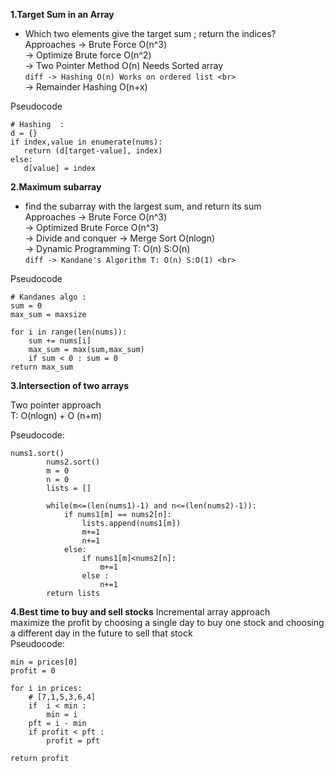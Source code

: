**1.Target Sum in an Array**
* Which two elements give the target sum ; return the indices? <br>
  Approaches -> Brute Force O(n^3) <br>
             -> Optimize Brute force O(n^2) <br>
             -> Two Pointer Method O(n) Needs Sorted array <br>
             ``` diff
             -> Hashing O(n) Works on ordered list <br>
             ```
             <br>
             -> Remainder Hashing O(n+x) <br>

Pseudocode 
```
# Hashing  : 
d = {}
if index,value in enumerate(nums):
   return (d[target-value], index)   
else: 
   d[value] = index
```
 
**2.Maximum subarray**
* find the subarray with the largest sum, and return its sum <br>
  Approaches -> Brute Force O(n^3) <br>
             -> Optimized Brute Force O(n^3) <br>
             -> Divide and conquer -> Merge Sort O(nlogn) <br>
             -> Dynamic Programming T: O(n) S:O(n) <br>
             ``` diff
             -> Kandane's Algorithm T: O(n) S:O(1) <br>
             ```
            
Pseudocode 
```
# Kandanes algo : 
sum = 0
max_sum = maxsize

for i in range(len(nums)):
    sum += nums[i]
    max_sum = max(sum,max_sum)
    if sum < 0 : sum = 0
return max_sum
```

**3.Intersection of two arrays**

Two pointer approach<br>
T: O(nlogn) + O (n+m)<br>

Pseudocode:
```
nums1.sort()
        nums2.sort()
        m = 0
        n = 0 
        lists = []

        while(m<=(len(nums1)-1) and n<=(len(nums2)-1)):
            if nums1[m] == nums2[n]: 
                lists.append(nums1[m])
                m+=1
                n+=1
            else:
                if nums1[m]<nums2[n]:
                    m+=1 
                else :
                    n+=1
        return lists
```

**4.Best time to buy and sell stocks**
Incremental array approach <br>
maximize the profit by choosing a single day to buy one stock and choosing a different day in the future to sell that stock <br>
Pseudocode:
```
min = prices[0]
profit = 0 

for i in prices:
    # [7,1,5,3,6,4]
    if  i < min : 
        min = i 
    pft = i - min 
    if profit < pft : 
        profit = pft

return profit
```


